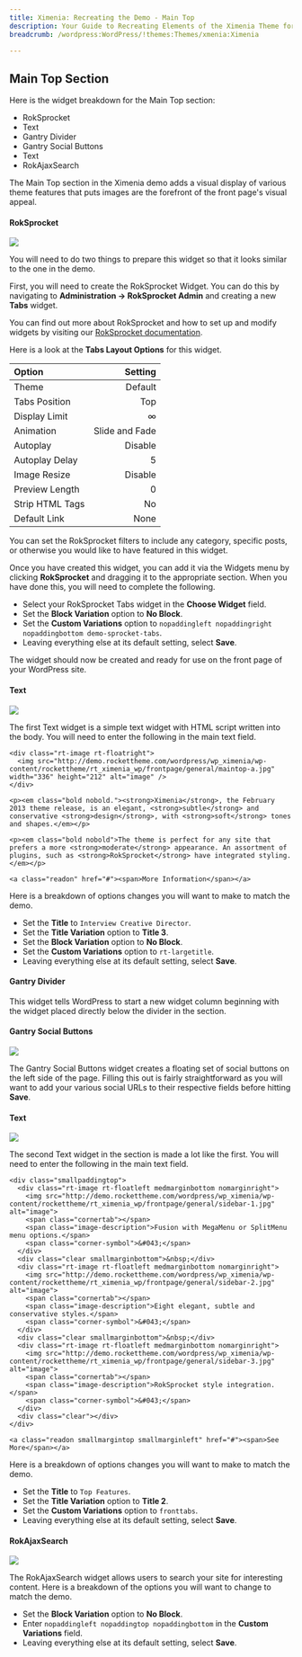 ```yaml
---
title: Ximenia: Recreating the Demo - Main Top
description: Your Guide to Recreating Elements of the Ximenia Theme for WordPress
breadcrumb: /wordpress:WordPress/!themes:Themes/xmenia:Ximenia

---
```


Main Top Section
-----

Here is the widget breakdown for the Main Top section:

* RokSprocket
* Text
* Gantry Divider
* Gantry Social Buttons
* Text
* RokAjaxSearch

The Main Top section in the Ximenia demo adds a visual display of various theme features that puts images are the forefront of the front page's visual appeal.

#### RokSprocket

![][demo1]

You will need to do two things to prepare this widget so that it looks similar to the one in the demo.

First, you will need to create the RokSprocket Widget. You can do this by navigating to **Administration -> RokSprocket Admin** and creating a new **Tabs** widget. 

You can find out more about RokSprocket and how to set up and modify widgets by visiting our [RokSprocket documentation][roksprocket].

Here is a look at the **Tabs Layout Options** for this widget.

| Option          |        Setting |  
| :-------------- | -------------: |  
| Theme           |        Default |  
| Tabs Position   |            Top |  
| Display Limit   |              ∞ |  
| Animation       | Slide and Fade |  
| Autoplay        |        Disable |  
| Autoplay Delay  |              5 |  
| Image Resize    |        Disable |  
| Preview Length  |              0 |  
| Strip HTML Tags |             No |  
| Default Link    |           None |  

You can set the RokSprocket filters to include any category, specific posts, or otherwise you would like to have featured in this widget.

Once you have created this widget, you can add it via the Widgets menu by clicking **RokSprocket** and dragging it to the appropriate section. When you have done this, you will need to complete the following.

* Select your RokSprocket Tabs widget in the **Choose Widget** field.
* Set the **Block Variation** option to **No Block**.
* Set the **Custom Variations** option to `nopaddingleft nopaddingright nopaddingbottom demo-sprocket-tabs`.
* Leaving everything else at its default setting, select **Save**.

The widget should now be created and ready for use on the front page of your WordPress site.

#### Text

![][demo5]

The first Text widget is a simple text widget with HTML script written into the body. You will need to enter the following in the main text field.

~~~
<div class="rt-image rt-floatright">
  <img src="http://demo.rockettheme.com/wordpress/wp_ximenia/wp-content/rockettheme/rt_ximenia_wp/frontpage/general/maintop-a.jpg" width="336" height="212" alt="image" />
</div>

<p><em class="bold nobold."><strong>Ximenia</strong>, the February 2013 theme release, is an elegant, <strong>subtle</strong> and conservative <strong>design</strong>, with <strong>soft</strong> tones and shapes.</em></p>

<p><em class="bold nobold">The theme is perfect for any site that prefers a more <strong>moderate</strong> appearance. An assortment of plugins, such as <strong>RokSprocket</strong> have integrated styling.</em></p>

<a class="readon" href="#"><span>More Information</span></a>
~~~

Here is a breakdown of options changes you will want to make to match the demo.

* Set the **Title** to `Interview Creative Director`.
* Set the **Title Variation** option to **Title 3**.
* Set the **Block Variation** option to **No Block**.
* Set the **Custom Variations** option to `rt-largetitle`.
* Leaving everything else at its default setting, select **Save**.

#### Gantry Divider

This widget tells WordPress to start a new widget column beginning with the widget placed directly below the divider in the section.

#### Gantry Social Buttons

![][demo2]

The Gantry Social Buttons widget creates a floating set of social buttons on the left side of the page. Filling this out is fairly straightforward as you will want to add your various social URLs to their respective fields before hitting **Save**.

#### Text

![][demo3]

The second Text widget in the section is made a lot like the first. You will need to enter the following in the main text field.

~~~
<div class="smallpaddingtop">
  <div class="rt-image rt-floatleft medmarginbottom nomarginright">
    <img src="http://demo.rockettheme.com/wordpress/wp_ximenia/wp-content/rockettheme/rt_ximenia_wp/frontpage/general/sidebar-1.jpg" alt="image">
    <span class="cornertab"></span>
    <span class="image-description">Fusion with MegaMenu or SplitMenu menu options.</span>
    <span class="corner-symbol">&#043;</span>    
  </div>
  <div class="clear smallmarginbottom">&nbsp;</div>
  <div class="rt-image rt-floatleft medmarginbottom nomarginright">
    <img src="http://demo.rockettheme.com/wordpress/wp_ximenia/wp-content/rockettheme/rt_ximenia_wp/frontpage/general/sidebar-2.jpg" alt="image">
    <span class="cornertab"></span>
    <span class="image-description">Eight elegant, subtle and conservative styles.</span>
    <span class="corner-symbol">&#043;</span>    
  </div>
  <div class="clear smallmarginbottom">&nbsp;</div>
  <div class="rt-image rt-floatleft medmarginbottom nomarginright">
    <img src="http://demo.rockettheme.com/wordpress/wp_ximenia/wp-content/rockettheme/rt_ximenia_wp/frontpage/general/sidebar-3.jpg" alt="image">
    <span class="cornertab"></span>
    <span class="image-description">RokSprocket style integration.</span>
    <span class="corner-symbol">&#043;</span>    
  </div>
  <div class="clear"></div>
</div>

<a class="readon smallmargintop smallmarginleft" href="#"><span>See More</span></a>
~~~

Here is a breakdown of options changes you will want to make to match the demo.

* Set the **Title** to `Top Features`.
* Set the **Title Variation** option to **Title 2**.
* Set the **Custom Variations** option to `fronttabs`.
* Leaving everything else at its default setting, select **Save**.

#### RokAjaxSearch

![][demo4]

The RokAjaxSearch widget allows users to search your site for interesting content. Here is a breakdown of the options you will want to change to match the demo.

* Set the **Block Variation** option to **No Block**.
* Enter `nopaddingleft nopaddingtop nopaddingbottom` in the **Custom Variations** field.
* Leaving everything else at its default setting, select **Save**.

[demo1]: assets/demo_widget_3.jpeg
[demo2]: assets/demo_widget_4.jpeg
[demo3]: assets/demo_widget_5.jpeg
[demo4]: assets/demo_widget_6.jpeg
[demo5]: assets/demo_widget_15.jpg
[roksprocket]: ../../plugins/roksprocket
